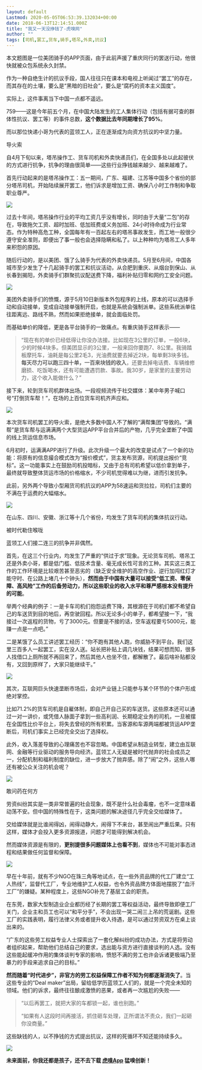 ```yaml
---
layout: default
Lastmod: 2020-05-05T06:53:39.132034+00:00
date: 2018-06-13T12:14:51.000Z
title: "我又一天没挣钱了-虎嗅网"
author: ""
tags: [司机,罢工,货车,骑手,塔吊,外卖,抗议]
---
```


本文题图是一位美团骑手的APP页面，由于此前声援了重庆同行的罢送行动，他很快就被众包系统永久封禁。  

作为一种自绝生计的抗议手段，国人往往只在课本和电视上听闻过“罢工”的存在，而其存在的土壤，要么是“黑暗的旧社会”，要么是“腐朽的资本主义国度”。

实际上，这件事离当下中国一点都不遥远。

759——这是今年前五个月，在中国大陆发生的工人集体行动（包括有据可查的群体性抗议、罢工等）的事件总数，**这个数据比去年同期增长了95%**。

而以那位快递小哥为代表的蓝领工人，正在逐渐成为向资方抗议的中坚力量。

导火索

自4月下旬以来，塔吊操作工、货车司机和外卖快递员们，在全国多处以此起彼伏的方式进行抗争，抗争的理由很简单——这些行业挣钱越来越少、越来越难了。

首先行动起来的是塔吊操作工：五一期间，广东、福建、江苏等中国多个省份的部分塔吊司机，开始陆续展开罢工，他们诉求是增加工资、确保八小时工作制和争取职业尊严。

[![](https://images.weserv.nl/?url=https%3A//archive.is/5HLOm/1b28c219c62e7a8f7622b78e7e601323a1a09a46)](https://images.weserv.nl/?url=https%3A//archive.is/5HLOm/1b28c219c62e7a8f7622b78e7e601323a1a09a46)

过去十年间，塔吊操作行业的平均工资几乎没有增长，同时由于大量“二包”的存在，导致拖欠工资、超时加班、低加班费或义务加班、24小时待命成为行业常态。作为特种高危工种，全国每年有一百起左右的塔吊事故发生，而工地一般很少遵守安全准则，即便出了事一般也会选择隐瞒和私了。以上种种均为塔吊工人多年来积怨的原因。

随后行动的，是以美团、饿了么骑手为代表的外卖快递员。5月至6月间，中国各城市至少发生了十几起骑手的罢工和抗议活动，从合肥到重庆、从烟台到保山、从长春到揭阳，外卖骑手们群聚抗议配送费下降，福利补贴归零和网约工安全问题。

[![](https://images.weserv.nl/?url=https%3A//archive.is/5HLOm/4a00439d67af530a5c4874b3cd05abe02d741711.png)](https://images.weserv.nl/?url=https%3A//archive.is/5HLOm/4a00439d67af530a5c4874b3cd05abe02d741711.png)

美团外卖骑手们的愤慨，源于5月10日新版本外包程序的上线，原本的可以选择手动和自动接单，变成自动接单强制开启，也就是系统会强制派单。这些系统派单往往距离远、路线不熟，然而如果拒绝接单，就会面临处罚。

而基础单价的降低，更是各平台骑手的一致痛点。有重庆骑手这样表示——

> “现在有的单价已经低得让你没办法接。比如现在3公里的订单，一般6块，少的时候4块多。但美团显示的3公里，一般来回你要跑7、8公里。我骑踏板摩托车，油耗是每公里2毛3，光油费就要去掉近2块，每单剩3块多钱。**每天尽力可以跑三四十单，一百来块钱的收入**，还要去掉电话费、车辆维修磨损、吃饭喝水，还有可能遭遇罚款、事故。我30岁，是家里的主要劳动力，这个收入能做什么？”

接下来，轮到货车司机群体出场。一段视频流传于社交媒体：某中年男子喊口号“打倒货车帮！”，在场的上百位货车司机齐声应和。

[![](https://images.weserv.nl/?url=https%3A//archive.is/5HLOm/4c022fc25936a0cef141e9eb9e4005ba5e1f4d08.png)](https://images.weserv.nl/?url=https%3A//archive.is/5HLOm/4c022fc25936a0cef141e9eb9e4005ba5e1f4d08.png)  

本次货车司机罢工的导火索，是绝大多数中国人不了解的“满帮集团”导致的。“满帮”是货车帮与运满满两个大型货运APP平台合并后的产物，几乎完全垄断了中国的线上货运信息市场。

6月初时，运满满APP进行了升级。此次升级一个最大的改变是试点了一个新的功能：将原有的信息撮合模式改为“报价模式”，货主发布货源，司机提出报价“竞标”。这一功能事实上在鼓励司机投暗标，又由于总有司机希望以低价拿到单子，最终就导致整体货运市场的价格缩水，不少司机觉得难以为继，进而引发抗争。

此前，另外两个导致小型厢货司机抗议的APP为58速运和货拉拉，司机们主要的不满在于运费的大幅缩水。

[![](https://images.weserv.nl/?url=https%3A//archive.is/5HLOm/b5461ed7dc799d9c305b55fd99004a698483d91e.png)](https://images.weserv.nl/?url=https%3A//archive.is/5HLOm/b5461ed7dc799d9c305b55fd99004a698483d91e.png)

在山东、四川、安徽、浙江等十几个省份，均发生了货车司机的集体抗议行动。

被时代勒住喉咙

蓝领工人们接二连三的抗争并非偶然。

首先，在这三个行业内，均发生了严重的“供过于求”现象。无论货车司机、塔吊工还是外卖小哥，都是低门槛、低技术含量、毫无成长性可言的工种。其实这三类工作的工作环境是比较艰苦甚至恶劣的（缺乏安全维护的高空作业、逆行加闯红灯才能守时、在公路上堵几十个钟头），**然而由于中国有大量可以接受“低工资、零保障、高风险”工作的后备劳动力，所以这些职业的收入水平和尊严感根本没有提升的可能**。

举两个经典的例子：一是卡车司机们抱怨运费下降，其根源在于司机们都不希望自己的车送货到目的地后，再空驶回程。所以无论多小的单子，都希望接一下，“我接过一次返程的货物，亏了3000元。但要是不接的话，空车返程要亏5000元，能赚一点是一点吧。”

二是某饿了么员工讲述罢工经历：“你不跑有其他人跑，你威胁不到平台。我们这里三百多人一起罢工，实在没人送。站长把补贴上调几块钱，结果可想而知，很多人找借口上厕所就不再回来了，然后其他人也坐不住，都解散了。最后啥补贴都没有，又回到原样了，大家只能继续干。”

[![](https://images.weserv.nl/?url=https%3A//archive.is/5HLOm/be65dccfde767fec481512460c2ac52c7ce992a1)](https://images.weserv.nl/?url=https%3A//archive.is/5HLOm/be65dccfde767fec481512460c2ac52c7ce992a1)

其次，互联网巨头快速垄断市场后，会对产业链上只能参与某个环节的个体户形成绝对掌控。

比如71.2%的货车司机是自雇体制，即自己开自己买的车送货。这些原本还可以通过一对一讲价，或凭借人脉面子拿到一些高利润、长期稳定业务的司机，一旦被摆在全国性比价平台上，将失去曾经的所有积累。当客源和车源两端都被货运APP垄断后，司机们事实上已经完全交出了选择权。

此外，收入落差导致的心理痛苦也不容忽略。中国希望从制造业转型，建立由互联网、金融等行业驱动的服务导向经济。蓝领工人无疑是被时代抛弃的社会成员之一，分配机制和福利制度的缺位，进一步放大了抛弃感。除了“闹”之外，这些人哪还有被公众关注的机会呢？

[![](https://images.weserv.nl/?url=https%3A//archive.is/5HLOm/1ab2b8e4703dac1a2226354f57b75d1db13fe491.png)](https://images.weserv.nl/?url=https%3A//archive.is/5HLOm/1ab2b8e4703dac1a2226354f57b75d1db13fe491.png)

敢问药在何方

劳资纠纷其实是一类非常普遍的社会现象，既不是什么社会毒瘤，也不一定意味着动荡不安。但中国的特殊性在于，这类问题的解决途径几乎完全交给媒体了。

交给媒体就是比谁闹得凶，闹得动静大，闹得下不来台，甚至闹出严重后果。只有这样，媒体才会投入更多资源报道，问题才可能得到解决机会。

然而媒体资源是有限的，**更别提很多问题媒体上也看不到**，媒体也不可能对事态进程和结果做任何监督和保障。

[![](https://images.weserv.nl/?url=https%3A//archive.is/5HLOm/71584a32472e7d25eae95046d7098e7a40e8e34a.png)](https://images.weserv.nl/?url=https%3A//archive.is/5HLOm/71584a32472e7d25eae95046d7098e7a40e8e34a.png)

早在十年前，就有不少NGO在珠三角等地试点，在一些外资品牌的代工厂建立“工人热线”，监督代工厂，专业地维护工人权益，也令外资品牌方体面地摆脱了“血汗工厂”的嫌疑。某种程度上，这些NGO补充了基层工会的职责。

在东莞，数家大型制造业企业都历经了长期的罢工等权益活动，最终导致即便工厂关门，企业主和员工也可以“和平分手”，不会出现一哭二闹三上吊的荒诞剧。这些工厂的实践表明，履行法律义务或者提升收入待遇，是可以通过劳资双方在桌上谈出来的。

“广东的这些劳工权益专业人士探索出了一套化解纠纷的成功办法，方式是将劳动者组织起来，帮助他们总结自己的要求，选出能与资方进行直接谈判的人选。没有这些能起缓冲作用的集体谈判专家的影响，愤怒不满的劳工也许会诉诸更极端乃至暴力的手段来追求自己的目标。”

**然而随着“时代进步”，非官方的劳工权益保障工作者不知为何都逐渐消失了**。当这些专业的“Deal maker”出局，留给低学历蓝领工人们的，就是一个完全未知的领域。他们的诉求，最终往往酿成激愤的恶果，或者再一次尴尬的失败——

> “以后再罢工，就把大家的车都锁一起，谁也别跑。”
> 
> “如果有人这段时间再接活，抓住砸车处理，正所谓法不责众，我们一起砸你没商量。”

这些缺钱的人，以不挣钱的方式提出抗议，这样的死循环不知还能持续多久。

[![](https://images.weserv.nl/?url=https%3A//archive.is/5HLOm/1fb1d1015efdbc43917c4180eabdf0abc566a8c9.png)](https://images.weserv.nl/?url=https%3A//archive.is/5HLOm/1fb1d1015efdbc43917c4180eabdf0abc566a8c9.png)

**未来面前，你我还都是孩子，还不去下载 [虎嗅App](https://archive.is/o/5HLOm/https://www.huxiu.com/app.html) 猛嗅创新！**

